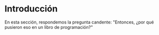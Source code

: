 # Introducción

En esta sección, respondemos la pregunta candente: "Entonces, ¿por qué pusieron eso en un libro de programación?"

